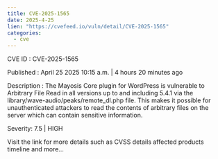 ```yaml
---
title: CVE-2025-1565
date: 2025-4-25
lien: "https://cvefeed.io/vuln/detail/CVE-2025-1565"
categories:
  - cve
---
```


CVE ID : CVE-2025-1565

Published :  April 25
2025
10:15 a.m. | 4 hours
20 minutes ago

Description : The Mayosis Core plugin for WordPress is vulnerable to Arbitrary File Read in all versions up to
and including
5.4.1 via the library/wave-audio/peaks/remote_dl.php file. This makes it possible for unauthenticated attackers to read the contents of arbitrary files on the server
which can contain sensitive information.

Severity: 7.5 | HIGH

Visit the link for more details
such as CVSS details
affected products
timeline
and more...
